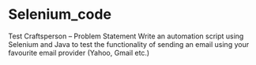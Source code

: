 # Selenium_code

Test Craftsperson – Problem Statement
Write an automation script using Selenium and Java to test the functionality of sending an email using your favourite email provider (Yahoo, Gmail etc.)
	
